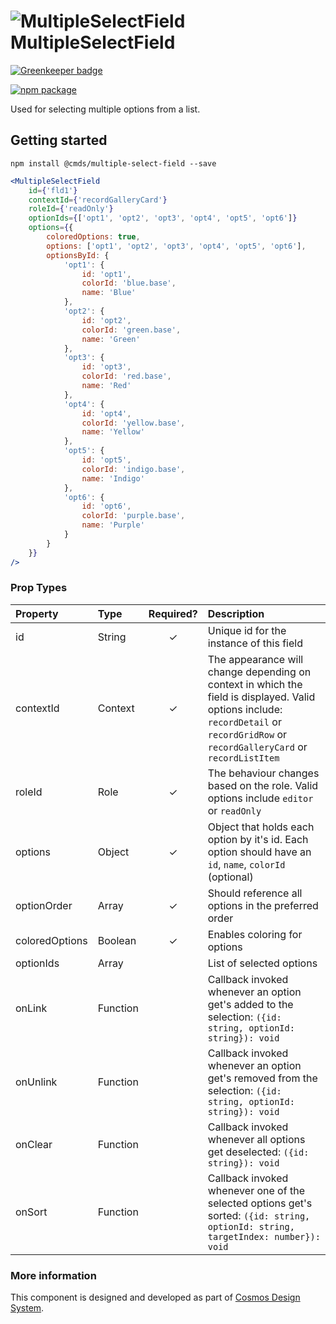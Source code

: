 # ![MultipleSelectField](https://user-images.githubusercontent.com/44801418/48110016-73b71300-e27c-11e8-9d6d-3640406cec9d.png) MultipleSelectField

[![Greenkeeper badge](https://badges.greenkeeper.io/entercosmos/multiple-select-field.svg)](https://greenkeeper.io/)

[![npm package][npm-badge]][npm]

Used for selecting multiple options from a list.	

## Getting started

````
npm install @cmds/multiple-select-field --save
````

````jsx harmony
<MultipleSelectField
    id={'fld1'}
    contextId={'recordGalleryCard'}
    roleId={'readOnly'}
    optionIds={['opt1', 'opt2', 'opt3', 'opt4', 'opt5', 'opt6']}
    options={{
        coloredOptions: true,
        options: ['opt1', 'opt2', 'opt3', 'opt4', 'opt5', 'opt6'],
        optionsById: {
            'opt1': {
                id: 'opt1',
                colorId: 'blue.base',
                name: 'Blue'
            },
            'opt2': {
                id: 'opt2',
                colorId: 'green.base',
                name: 'Green'
            },
            'opt3': {
                id: 'opt3',
                colorId: 'red.base',
                name: 'Red'
            },
            'opt4': {
                id: 'opt4',
                colorId: 'yellow.base',
                name: 'Yellow'
            },
            'opt5': {
                id: 'opt5',
                colorId: 'indigo.base',
                name: 'Indigo'
            },
            'opt6': {
                id: 'opt6',
                colorId: 'purple.base',
                name: 'Purple'
            }
        }
    }}
/>
````
	
### Prop Types

| Property | Type | Required? | Description |
|:---|:---|:---:|:---|
| id | String | ✓ | Unique id for the instance of this field |
| contextId | Context | ✓ | The appearance will change depending on context in which the field is displayed. Valid options include: `recordDetail` or `recordGridRow` or `recordGalleryCard` or `recordListItem` |
| roleId | Role | ✓ | The behaviour changes based on the role. Valid options include `editor` or `readOnly` |
| options | Object | ✓ | Object that holds each option by it's id. Each option should have an `id`, `name`, `colorId` (optional) |
| optionOrder | Array | ✓ | Should reference all options in the preferred order |
| coloredOptions | Boolean | ✓ | Enables coloring for options |
| optionIds | Array | | List of selected options |
| onLink | Function |  | Callback invoked whenever an option get's added to the selection: `({id: string, optionId: string}): void` |
| onUnlink | Function |  | Callback invoked whenever an option get's removed from the selection: `({id: string, optionId: string}): void` |
| onClear | Function |  | Callback invoked whenever all options get deselected: `({id: string}): void` |
| onSort | Function |  | Callback invoked whenever one of the selected options get's sorted: `({id: string, optionId: string, targetIndex: number}): void` |

### More information

This component is designed and developed as part of [Cosmos Design System][cmds]. 

[cmds]: https://github.com/entercosmos/cosmos
[npm-badge]: https://img.shields.io/npm/v/@cmds/multiple-select-field.svg
[npm]: https://www.npmjs.org/package/@cmds/multiple-select-field
